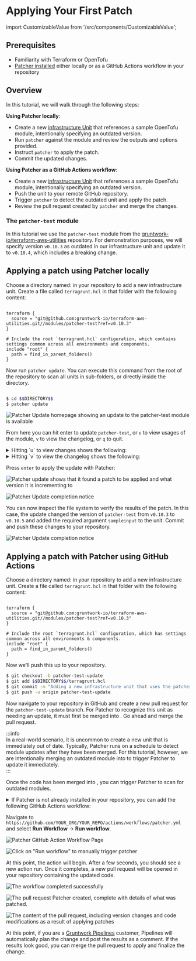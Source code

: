 # Applying Your First Patch
import CustomizableValue from '/src/components/CustomizableValue';

## Prerequisites
* Familiarity with Terraform or OpenTofu  
* [Patcher installed](/2.0/docs/patcher/installation/) either locally or as a GitHub Actions workflow in your repository  

## Overview

In this tutorial, we will walk through the following steps:  

**Using Patcher locally**:
* Create a new [infrastructure Unit](https://terragrunt.gruntwork.io/docs/getting-started/terminology/#unit) that references a sample OpenTofu module, intentionally specifying an outdated version.  
* Run `patcher` against the module and review the outputs and options provided.  
* Instruct `patcher` to apply the patch.  
* Commit the updated changes.  

**Using Patcher as a GitHub Actions workflow**:
* Create a new [infrastructure Unit](https://terragrunt.gruntwork.io/docs/getting-started/terminology/#unit) that references a sample OpenTofu module, intentionally specifying an outdated version.  
* Push the unit to your remote GitHub repository.  
* Trigger `patcher` to detect the outdated unit and apply the patch.  
* Review the pull request created by `patcher` and merge the changes. 

### The `patcher-test` module
In this tutorial we use the `patcher-test` module from the [gruntwork-io/terraform-aws-utilities](https://github.com/gruntwork-io/terraform-aws-utilities) repository. For demonstration purposes, we will specify version `v0.10.3` as outdated in our infrastructure unit and update it to `v0.10.4`, which includes a breaking change.  


## Applying a patch using Patcher locally

Choose a directory named: <CustomizableValue id="DIRECTORY" /> in your repository to add a new infrastructure unit. Create a file called `terragrunt.hcl` in that folder with the following content:  

```hcl title="$$DIRECTORY$$/terragrunt.hcl"

terraform {
  source = "git@github.com:gruntwork-io/terraform-aws-utilities.git//modules/patcher-test?ref=v0.10.3"
}

# Include the root `terragrunt.hcl` configuration, which contains settings common across all environments and components.  
include "root" {  
  path = find_in_parent_folders()  
}
```

Now run `patcher update`. You can execute this command from the root of the repository to scan all units in sub-folders, or directly inside the <CustomizableValue id="DIRECTORY" /> directory.  

```bash

$ cd $$DIRECTORY$$
$ patcher update
```


![Patcher Update homepage showing an update to the patcher-test module is available](/img/patcher/tutorials/patcher_update_preview.png)

From here you can hit enter to update `patcher-test`, or `u` to view usages of the module, `v` to view the changelog, or `q` to quit.

<details>
<summary>Hitting `u` to view changes shows the following:</summary>

![The changes page shows every unit that uses the module, and what the most recent version it](/img/patcher/tutorials/patcher_update_usages.png)
</details>

<details>
<summary>Hitting `v` to view the changelog shows the following:</summary>

![The changelog page shows the changelog directly from the upstream module](/img/patcher/tutorials/patcher_update_changelog.png)
</details>

Press `enter` to apply the update with Patcher:

![Patcher update shows that it found a patch to be applied and what version it is incrementing to](/img/patcher/tutorials/patcher_update_in_progress.png)

![Patcher Update completion notice](/img/patcher/tutorials/patcher_update_complete.png)

<!-- spell-checker: disable -->  
You can now inspect the file system to verify the results of the patch. In this case, the update changed the version of `patcher-test` from `v0.10.3` to `v0.10.5` and added the required argument `sampleinput` to the unit. Commit and push these changes to your repository.  
<!-- spell-checker: enable -->  

![Patcher Update completion notice](/img/patcher/tutorials/patcher_update_results.png)  

## Applying a patch with Patcher using GitHub Actions  

Choose a directory named: <CustomizableValue id="DIRECTORY" /> in your repository to add a new infrastructure unit. Create a file called `terragrunt.hcl` in that folder with the following content:   
 
```hcl title="$$DIRECTORY$$/terragrunt.hcl"

terraform {
  source = "git@github.com:gruntwork-io/terraform-aws-utilities.git//modules/patcher-test?ref=v0.10.3"
}

# Include the root `terragrunt.hcl` configuration, which has settings common across all environments & components.
include "root" {
  path = find_in_parent_folders()
}
```

Now we'll push this up to your repository.

```bash
$ git checkout -b patcher-test-update
$ git add $$DIRECTORY$$/terragrunt.hcl
$ git commit -m "Adding a new infrastructure unit that uses the patcher-test module"
$ git push -u origin patcher-test-update

```

Now navigate to your repository in GitHub and create a new pull request for the `patcher-test-update` branch. For Patcher to recognize this unit as needing an update, it must first be merged into <CustomizableValue id='main' />. Go ahead and merge the pull request.

:::info  
In a real-world scenario, it is uncommon to create a new unit that is immediately out of date. Typically, Patcher runs on a schedule to detect module updates after they have been merged. For this tutorial, however, we are intentionally merging an outdated module into <CustomizableValue id='main' /> to trigger Patcher to update it immediately.  
:::

Once the code has been merged into <CustomizableValue id='main' />, you can trigger Patcher to scan for outdated modules.

<details>  
<summary>If Patcher is not already installed in your repository, you can add the following GitHub Actions workflow:</summary>  

```yaml title=".github/workflows/patcher.yml"

name: Patcher - Update Dependencies

on:
  pull_request_target:
    types:
      - closed
    branches:
      - $$main$$
  workflow_dispatch:

permissions:
  contents: write

jobs:
  update:
    runs-on: ubuntu-latest
    steps:
      - uses: actions/checkout@v4

      - uses: gruntwork-io/patcher-action@v2
        with:
          # If you're not sure what token to use here, reach out to Gruntwork support for guidance.
          github_token: ${{ secrets.GRUNTWORK_TOKEN }}
          pull_request_branch: patcher/update-dependencies
          pull_request_title: "Patcher: Update dependencies"
          spec_file: ""
```
</details>

Navigate to `https://github.com/YOUR_ORG/YOUR_REPO/actions/workflows/patcher.yml` and select **Run Workflow** -> **Run workflow**.  

![Patcher GitHub Action Workflow Page](/img/patcher/tutorials/patcher_gh_update_action_page.png)  

![Click on "Run workflow" to manually trigger patcher](/img/patcher/tutorials/patcher_gh_update_action_button.png)  

At this point, the action will begin. After a few seconds, you should see a new action run. Once it completes, a new pull request will be opened in your repository containing the updated code.  

![The workflow completed successfully](/img/patcher/tutorials/patcher_gh_update_action_complete.png)  

![The pull request Patcher created, complete with details of what was patched.](/img/patcher/tutorials/patcher_gh_update_action_pr.png)  

![The content of the pull request, including version changes and code modifications as a result of applying patches](/img/patcher/tutorials/patcher_gh_update_action_pr_diff.png)  

At this point, if you are a [Gruntwork Pipelines](/2.0/docs/pipelines/concepts/overview) customer, Pipelines will automatically plan the change and post the results as a comment. If the results look good, you can merge the pull request to apply and finalize the change.  
